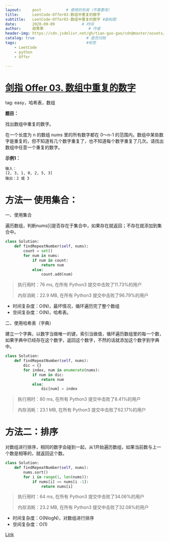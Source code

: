 ```yaml
---
layout:     post           # 使用的布局（不需要改）
title:      LeetCode-Offer03-数组中重复的数字
subtitle:   LeetCode-Offer03-数组中重复的数字 #副标题
date:       2020-09-09            # 时间
author:     甜果果                    # 作者
header-img: https://cdn.jsdelivr.net/gh/tian-guo-guo/cdn@master/assets/picgoimg/20200701171155.png  #背景图片
catalog: true                       # 是否归档
tags:                               #标签
    - LeetCode
    - python
    - Offer

---
```


# [剑指 Offer 03. 数组中重复的数字](https://leetcode-cn.com/problems/shu-zu-zhong-zhong-fu-de-shu-zi-lcof/)

tag: easy，哈希表，数组

**题目：**

找出数组中重复的数字。


在一个长度为 n 的数组 nums 里的所有数字都在 0～n-1 的范围内。数组中某些数字是重复的，但不知道有几个数字重复了，也不知道每个数字重复了几次。请找出数组中任意一个重复的数字。

**示例1：**

```
输入：
[2, 3, 1, 0, 2, 5, 3]
输出：2 或 3 
```

# 方法一 使用集合：

一、使用集合

遍历数组，判断nums[i]是否存在于集合中，如果存在就返回；不存在就添加到集合中。

```python
class Solution:
    def findRepeatNumber(self, nums):
        count = set()
        for num in nums:
            if num in count:
                return num
            else:
                count.add(num)
```

>执行用时：76 ms, 在所有 Python3 提交中击败了11.73%的用户
>
>内存消耗：22.9 MB, 在所有 Python3 提交中击败了96.79%的用户

-   时间复杂度：O(N)，最坏情况，循环遍历完了整个数组
-   空间复杂度：O(N)，哈希表。

二、使用哈希表（字典）

建立一个字典，以数字当做唯一的键，索引当做值，循环遍历数组里的每一个数，如果字典中已经存在这个数字，返回这个数字，不然的话就添加这个数字到字典中。

```python
class Solution:
    def findRepeatNumber(self, nums):
        dic = {}
        for index, num in enumerate(nums):
            if num in dic:
                return num
            else:
                dic[num] = index
```

>执行用时：80 ms, 在所有 Python3 提交中击败了8.41%的用户
>
>内存消耗：23.1 MB, 在所有 Python3 提交中击败了62.17%的用户

# 方法二：排序

对数组进行排序，相同的数字会碰到一起，从1开始遍历数组，如果当前数与上一个数是相等的，就返回这个数。

```python
class Solution:
    def findRepeatNumber(self, nums):
        nums.sort()
        for i in range(1, len(nums)):
            if nums[i] == nums[i -1]:
                return nums[i]
```

>执行用时：64 ms, 在所有 Python3 提交中击败了34.06%的用户
>
>内存消耗：23.2 MB, 在所有 Python3 提交中击败了32.08%的用户

-   时间复杂度：O(NlogN)，对数组进行排序
-   空间复杂度：O(1)

[Link](https://leetcode-cn.com/problems/shu-zu-zhong-zhong-fu-de-shu-zi-lcof/solution/jian-ji-ha-xi-biao-by-ml-zimingmeng/)

